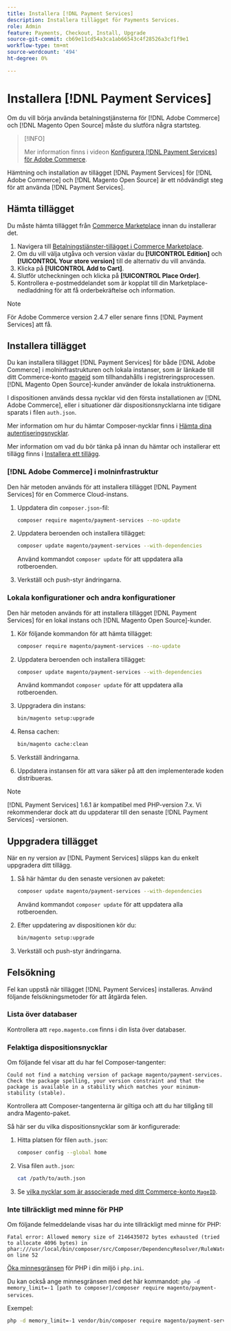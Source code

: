 ```yaml
---
title: Installera [!DNL Payment Services]
description: Installera tillägget för Payments Services.
role: Admin
feature: Payments, Checkout, Install, Upgrade
source-git-commit: cb69e11cd54a3ca1ab66543c4f28526a3cf1f9e1
workflow-type: tm+mt
source-wordcount: '494'
ht-degree: 0%

---
```


# Installera [!DNL Payment Services]

Om du vill börja använda betalningstjänsterna för [!DNL Adobe Commerce] och [!DNL Magento Open Source] måste du slutföra några startsteg.

>[!INFO]
>
> Mer information finns i videon [Konfigurera [!DNL Payment Services] för Adobe Commerce](https://experienceleague.adobe.com/en/docs/commerce-learn/tutorials/admin/adobe-commerce-services/configure-adobe-payment-services).

Hämtning och installation av tillägget [!DNL Payment Services] för [!DNL Adobe Commerce] och [!DNL Magento Open Source] är ett nödvändigt steg för att använda [!DNL Payment Services].

## Hämta tillägget

Du måste hämta tillägget från [Commerce Marketplace](https://experienceleague.adobe.com/docs/commerce-admin/start/resources/commerce-marketplace.html) innan du installerar det.

1. Navigera till [Betalningstjänster-tillägget i Commerce Marketplace](https://commercemarketplace.adobe.com/magento-payment-services.html).
1. Om du vill välja utgåva och version växlar du **[!UICONTROL Edition]** och **[!UICONTROL Your store version]** till de alternativ du vill använda.
1. Klicka på **[!UICONTROL Add to Cart]**.
1. Slutför utcheckningen och klicka på **[!UICONTROL Place Order]**.
1. Kontrollera e-postmeddelandet som är kopplat till din Marketplace-nedladdning för att få orderbekräftelse och information.

>[!NOTE]
>
> För Adobe Commerce version 2.4.7 eller senare finns [!DNL Payment Services] att få.

## Installera tillägget

Du kan installera tillägget [!DNL Payment Services] för både [!DNL Adobe Commerce] i molninfrastrukturen och lokala instanser, som är länkade till ditt Commerce-konto [mageid](https://developer.adobe.com/commerce/marketplace/guides/sellers/profile-information/#access-keys) som tillhandahålls i registreringsprocessen.
[!DNL Magento Open Source]-kunder använder de lokala instruktionerna.

I dispositionen används dessa nycklar vid den första installationen av [!DNL Adobe Commerce], eller i situationer där dispositionsnycklarna inte tidigare sparats i filen `auth.json`.

Mer information om hur du hämtar Composer-nycklar finns i [Hämta dina autentiseringsnycklar](https://experienceleague.adobe.com/en/docs/commerce-operations/installation-guide/prerequisites/authentication-keys).

Mer information om vad du bör tänka på innan du hämtar och installerar ett tillägg finns i [Installera ett tillägg](https://experienceleague.adobe.com/en/docs/commerce-operations/installation-guide/tutorials/extensions).

### [!DNL Adobe Commerce] i molninfrastruktur

Den här metoden används för att installera tillägget [!DNL Payment Services] för en Commerce Cloud-instans.

1. Uppdatera din `composer.json`-fil:

   ```bash
   composer require magento/payment-services --no-update
   ```

1. Uppdatera beroenden och installera tillägget:

   ```bash
   composer update magento/payment-services --with-dependencies
   ```

   Använd kommandot `composer update` för att uppdatera alla rotberoenden.

1. Verkställ och push-styr ändringarna.

### Lokala konfigurationer och andra konfigurationer

Den här metoden används för att installera tillägget [!DNL Payment Services] för en lokal instans och [!DNL Magento Open Source]-kunder.

1. Kör följande kommandon för att hämta tillägget:

   ```bash
   composer require magento/payment-services --no-update
   ```

1. Uppdatera beroenden och installera tillägget:

   ```bash
   composer update magento/payment-services --with-dependencies
   ```

   Använd kommandot `composer update` för att uppdatera alla rotberoenden.

1. Uppgradera din instans:

   ```bash
   bin/magento setup:upgrade
   ```

1. Rensa cachen:

   ```bash
   bin/magento cache:clean
   ```

1. Verkställ ändringarna.
1. Uppdatera instansen för att vara säker på att den implementerade koden distribueras.

>[!NOTE]
>
> [!DNL Payment Services] 1.6.1 är kompatibel med PHP-version 7.x. Vi rekommenderar dock att du uppdaterar till den senaste [!DNL Payment Services] -versionen.

## Uppgradera tillägget

När en ny version av [!DNL Payment Services] släpps kan du enkelt uppgradera ditt tillägg.

1. Så här hämtar du den senaste versionen av paketet:

   ```bash
   composer update magento/payment-services --with-dependencies
   ```

   Använd kommandot `composer update` för att uppdatera alla rotberoenden.

1. Efter uppdatering av dispositionen kör du:

   ```bash
   bin/magento setup:upgrade
   ```

1. Verkställ och push-styr ändringarna.

## Felsökning

Fel kan uppstå när tillägget [!DNL Payment Services] installeras. Använd följande felsökningsmetoder för att åtgärda felen.

### Lista över databaser

Kontrollera att `repo.magento.com` finns i din lista över databaser.

### Felaktiga dispositionsnycklar

Om följande fel visar att du har fel Composer-tangenter:

```
Could not find a matching version of package magento/payment-services. Check the package spelling, your version constraint and that the package is available in a stability which matches your minimum-stability (stable).
```

Kontrollera att Composer-tangenterna är giltiga och att du har tillgång till andra Magento-paket.

Så här ser du vilka dispositionsnycklar som är konfigurerade:

1. Hitta platsen för filen `auth.json`:

   ```bash
   composer config --global home
   ```

1. Visa filen `auth.json`:

   ```bash
   cat /path/to/auth.json
   ```

1. Se [vilka nycklar som är associerade med ditt Commerce-konto `MageID`](https://experienceleague.adobe.com/en/docs/commerce-operations/installation-guide/prerequisites/authentication-keys).

### Inte tillräckligt med minne för PHP

Om följande felmeddelande visas har du inte tillräckligt med minne för PHP:

```
Fatal error: Allowed memory size of 2146435072 bytes exhausted (tried to allocate 4096 bytes) in phar:///usr/local/bin/composer/src/Composer/DependencyResolver/RuleWatchGraph.php on line 52
```

[Öka minnesgränsen](https://experienceleague.adobe.com/en/docs/commerce-cloud-service/user-guide/configure/app/php-settings#increase-php-memory-limit) för PHP i din miljö i `php.ini`.

Du kan också ange minnesgränsen med det här kommandot: `php -d memory_limit=-1 [path to composer]/composer require magento/payment-services`.

Exempel:

```bash
php -d memory_limit=-1 vendor/bin/composer require magento/payment-services
```
